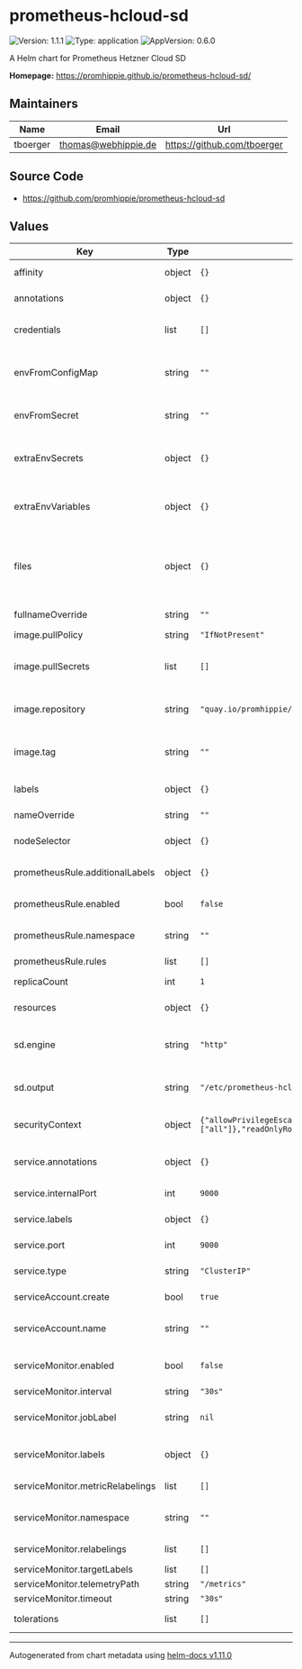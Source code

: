 # prometheus-hcloud-sd

![Version: 1.1.1](https://img.shields.io/badge/Version-1.1.1-informational?style=flat-square) ![Type: application](https://img.shields.io/badge/Type-application-informational?style=flat-square) ![AppVersion: 0.6.0](https://img.shields.io/badge/AppVersion-0.6.0-informational?style=flat-square)

A Helm chart for Prometheus Hetzner Cloud SD

**Homepage:** <https://promhippie.github.io/prometheus-hcloud-sd/>

## Maintainers

| Name | Email | Url |
| ---- | ------ | --- |
| tboerger | <thomas@webhippie.de> | <https://github.com/tboerger> |

## Source Code

* <https://github.com/promhippie/prometheus-hcloud-sd>

## Values

| Key | Type | Default | Description |
|-----|------|---------|-------------|
| affinity | object | `{}` | Affinity for the deployment |
| annotations | object | `{}` | Define additional annotations |
| credentials | list | `[]` | List of credentials to use for the service discovery |
| envFromConfigMap | string | `""` | Environment variables from existing configmap |
| envFromSecret | string | `""` | environment variables from existing secret |
| extraEnvSecrets | object | `{}` | Extra environment variables from secrets |
| extraEnvVariables | object | `{}` | Extra environment variables from mapping |
| files | object | `{}` | List of files written to a configmap and mounted to /etc/prometheus-hcloud-files |
| fullnameOverride | string | `""` | Override the fullname |
| image.pullPolicy | string | `"IfNotPresent"` | Image pull policy |
| image.pullSecrets | list | `[]` | Optional name of pull secret if using a private registry |
| image.repository | string | `"quay.io/promhippie/prometheus-hcloud-sd"` | Image repository used by deployment |
| image.tag | string | `""` | Optional tag for the repository, defaults to app version |
| labels | object | `{}` | Define additional labels |
| nameOverride | string | `""` | Override the name |
| nodeSelector | object | `{}` | Node selector for the deployment |
| prometheusRule.additionalLabels | object | `{}` | Additional labels for prometheus rules |
| prometheusRule.enabled | bool | `false` | Enable custom prometheus rules |
| prometheusRule.namespace | string | `""` | Namespace used by prometheus rules |
| prometheusRule.rules | list | `[]` | Rules definition |
| replicaCount | int | `1` | Replicas for the deployment |
| resources | object | `{}` | Resources for the deployment |
| sd.engine | string | `"http"` | Service discovery engine, should be `http` in most cases |
| sd.output | string | `"/etc/prometheus-hcloud-sd/hcloud.json"` | Path to write the service discovery result to |
| securityContext | object | `{"allowPrivilegeEscalation":false,"capabilities":{"drop":["all"]},"readOnlyRootFilesystem":true,"runAsGroup":10000,"runAsNonRoot":true,"runAsUser":10000}` | Security context for the deployment |
| service.annotations | object | `{}` | Additional annotations for the service |
| service.internalPort | int | `9000` | Internal port of the service |
| service.labels | object | `{}` | Additional labels for the service |
| service.port | int | `9000` | Port of the service |
| service.type | string | `"ClusterIP"` | Type of the service |
| serviceAccount.create | bool | `true` | Create a new service account |
| serviceAccount.name | string | `""` | Optional name for an existing service account |
| serviceMonitor.enabled | bool | `false` | Enable service monitor integration |
| serviceMonitor.interval | string | `"30s"` | Scrape interval |
| serviceMonitor.jobLabel | string | `nil` | Optionally override the job label |
| serviceMonitor.labels | object | `{}` | Additional labels for the service monitor |
| serviceMonitor.metricRelabelings | list | `[]` | Metric relabeling configuration |
| serviceMonitor.namespace | string | `""` | Namespace used by service monitor |
| serviceMonitor.relabelings | list | `[]` | Relabeling configuration |
| serviceMonitor.targetLabels | list | `[]` | Target labels |
| serviceMonitor.telemetryPath | string | `"/metrics"` | Scrape path |
| serviceMonitor.timeout | string | `"30s"` | Scrape timeout |
| tolerations | list | `[]` | Tolerations for the deployment |

----------------------------------------------
Autogenerated from chart metadata using [helm-docs v1.11.0](https://github.com/norwoodj/helm-docs/releases/v1.11.0)
